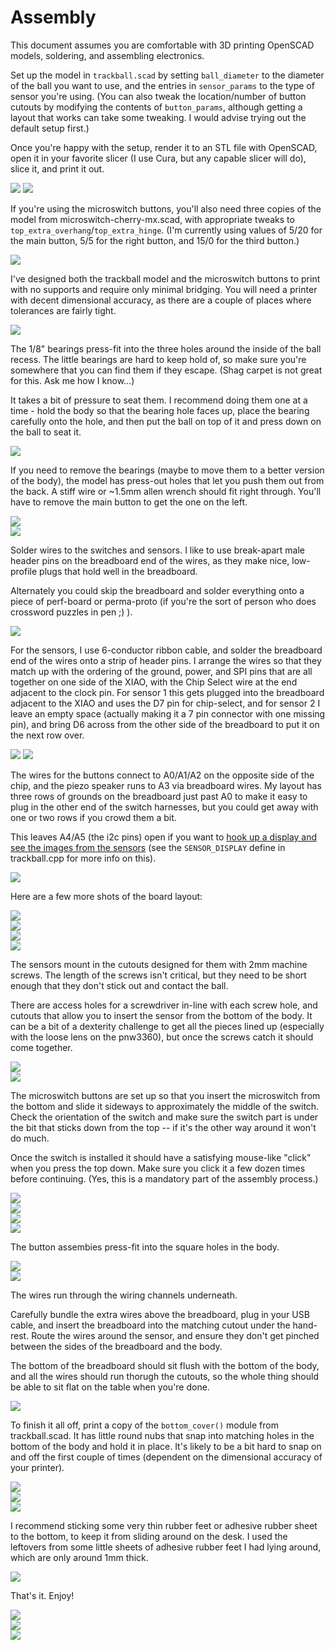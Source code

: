 # Assembly #

This document assumes you are comfortable with 3D printing OpenSCAD models, soldering, and assembling electronics.<br>

Set up the model in `trackball.scad` by setting `ball_diameter` to the diameter of the ball you want to use, and the entries in `sensor_params` to the type of sensor you're using. (You can also tweak the location/number of button cutouts by modifying the contents of `button_params`, although getting a layout that works can take some tweaking. I would advise trying out the default setup first.)

Once you're happy with the setup, render it to an STL file with OpenSCAD, open it in your favorite slicer (I use Cura, but any capable slicer will do), slice it, and print it out. <br>

<img src="../pictures/model-1.png">
<img src="../pictures/model-2.png">

If you're using the microswitch buttons, you'll also need three copies of the model from microswitch-cherry-mx.scad, with appropriate tweaks to `top_extra_overhang`/`top_extra_hinge`. (I'm currently using values of 5/20 for the main button, 5/5 for the right button, and 15/0 for the third button.)<br>

<img src="../pictures/button-model.png"><br>

I've designed both the trackball model and the microswitch buttons to print with no supports and require only minimal bridging. You will need a printer with decent dimensional accuracy, as there are a couple of places where tolerances are fairly tight.<br>

<img src="../pictures/fresh-print.jpeg"><br>

The 1/8" bearings press-fit into the three holes around the inside of the ball recess. The little bearings are hard to keep hold of, so make sure you're somewhere that you can find them if they escape. (Shag carpet is not great for this. Ask me how I know...) <br>

It takes a bit of pressure to seat them. I recommend doing them one at a time - hold the body so that the bearing hole faces up, place the bearing carefully onto the hole, and then put the ball on top of it and press down on the ball to seat it. <br>

<img src="../pictures/bearings-1.jpeg"><br>

If you need to remove the bearings (maybe to move them to a better version of the body), the model has press-out holes that let you push them out from the back. A stiff wire or ~1.5mm allen wrench should fit right through. You'll have to remove the main button to get the one on the left.<br>

<img src="../pictures/bearings-2.jpeg"><br>
<img src="../pictures/bearings-3.jpeg"><br>

Solder wires to the switches and sensors. I like to use break-apart male header pins on the breadboard end of the wires, as they make nice, low-profile plugs that hold well in the breadboard.<br>

Alternately you could skip the breadboard and solder everything onto a piece of perf-board or perma-proto (if you're the sort of person who does crossword puzzles in pen ;) ).<br>

<img src="../pictures/board-4.jpeg"><br>

For the sensors, I use 6-conductor ribbon cable, and solder the breadboard end of the wires onto a strip of header pins. I arrange the wires so that they match up with the ordering of the ground, power, and SPI pins that are all together on one side of the XIAO, with the Chip Select wire at the end adjacent to the clock pin. For sensor 1 this gets plugged into the breadboard adjacent to the XIAO and uses the D7 pin for chip-select, and for sensor 2 I leave an empty space (actually making it a 7 pin connector with one missing pin), and bring D6 across from the other side of the breadboard to put it on the next row over. 

<img src="https://files.seeedstudio.com/wiki/Seeeduino-XIAO/img/Seeeduino-XIAO-pinout.jpg">
<img src="../pictures/board-6.jpeg"><br>

The wires for the buttons connect to A0/A1/A2 on the opposite side of the chip, and the piezo speaker runs to A3 via breadboard wires. My layout has three rows of grounds on the breadboard just past A0 to make it easy to plug in the other end of the switch harnesses, but you could get away with one or two rows if you crowd them a bit.<br>

This leaves A4/A5 (the i2c pins) open if you want to [hook up a display and see the images from the sensors](https://youtu.be/j6Hdsi4Or-g) (see the `SENSOR_DISPLAY` define in trackball.cpp for more info on this).<br>

<img src="../pictures/board-7.jpeg"><br>

Here are a few more shots of the board layout:<br>

<img src="../pictures/board-1.jpeg"><br>
<img src="../pictures/board-2.jpeg"><br>
<img src="../pictures/board-3.jpeg"><br>
<img src="../pictures/board-5.jpeg"><br>

The sensors mount in the cutouts designed for them with 2mm machine screws. The length of the screws isn't critical, but they need to be short enough that they don't stick out and contact the ball.<br>

There are access holes for a screwdriver in-line with each screw hole, and cutouts that allow you to insert the sensor from the bottom of the body. It can be a bit of a dexterity challenge to get all the pieces lined up (especially with the loose lens on the pnw3360), but once the screws catch it should come together.<br>

<img src="../pictures/sensor-1.jpeg"><br>
<img src="../pictures/sensor-2.jpeg"><br>


The microswitch buttons are set up so that you insert the microswitch from the bottom and slide it sideways to approximately the middle of the switch. Check the orientation of the switch and make sure the switch part is under the bit that sticks down from the top -- if it's the other way around it won't do much. <br>

Once the switch is installed it should have a satisfying mouse-like "click" when you press the top down.  Make sure you click it a few dozen times before continuing. (Yes, this is a mandatory part of the assembly process.) <br>

<img src="../pictures/button.jpg"><br>
<img src="../pictures/button-1.jpeg"><br>
<img src="../pictures/button-2.jpeg"><br>
<img src="../pictures/button-3.jpeg"><br>

The button assembies press-fit into the square holes in the body.<br> 

<img src="../pictures/button-4.jpeg"><br>
<img src="../pictures/button-5.jpeg"><br>

The wires run through the wiring channels underneath.<br>

Carefully bundle the extra wires above the breadboard, plug in your USB cable, and insert the breadboard into the matching cutout under the hand-rest. Route the wires around the sensor, and ensure they don't get pinched between the sides of the breadboard and the body.<br>

The bottom of the breadboard should sit flush with the bottom of the body, and all the wires should run thorugh the cutouts, so the whole thing should be able to sit flat on the table when you're done.<br>

<img src="../pictures/bottom-1.jpeg"><br>

To finish it all off, print a copy of the `bottom_cover()` module from trackball.scad. It has little round nubs that snap into matching holes in the bottom of the body and hold it in place. It's likely to be a bit hard to snap on and off the first couple of times (dependent on the dimensional accuracy of your printer).<br>

<img src="../pictures/bottom-2.jpeg"><br>
<img src="../pictures/bottom-3.jpeg"><br>
<img src="../pictures/bottom-5.jpeg"><br>

I recommend sticking some very thin rubber feet or adhesive rubber sheet to the bottom, to keep it from sliding around on the desk. I used the leftovers from some little sheets of adhesive rubber feet I had lying around, which are only around 1mm thick. <br>

<img src="../pictures/bottom-4.jpeg"><br>

That's it. Enjoy! <br>

<img src="../pictures/top-1.jpeg"><br>
<img src="../pictures/top-2.jpeg"><br>
<img src="../pictures/top-3.jpeg"><br>
